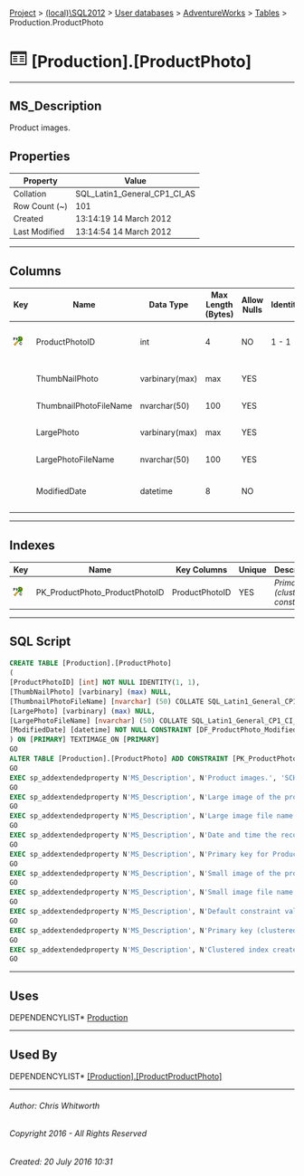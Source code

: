 #### 

[Project](../../../../index.md) > [(local)\\SQL2012](../../../index.md) > [User databases](../../index.md) > [AdventureWorks](../index.md) > [Tables](Tables.md) > Production.ProductPhoto

# ![Tables](../../../../Images/Table32.png) [Production].[ProductPhoto]

---

## <a name="#description"></a>MS_Description

Product images.

## <a name="#properties"></a>Properties

| Property | Value |
|---|---|
| Collation | SQL_Latin1_General_CP1_CI_AS |
| Row Count (~) | 101 |
| Created | 13:14:19 14 March 2012 |
| Last Modified | 13:14:54 14 March 2012 |


---

## <a name="#columns"></a>Columns

| Key | Name | Data Type | Max Length (Bytes) | Allow Nulls | Identity | Default | Description |
|---|---|---|---|---|---|---|---|
| [![Cluster Primary Key PK_ProductPhoto_ProductPhotoID: ProductPhotoID](../../../../Images/pkcluster.png)](#indexes) | ProductPhotoID | int | 4 | NO | 1 - 1 |  | _Primary key for ProductPhoto records._ |
|  | ThumbNailPhoto | varbinary(max) | max | YES |  |  | _Small image of the product._ |
|  | ThumbnailPhotoFileName | nvarchar(50) | 100 | YES |  |  | _Small image file name._ |
|  | LargePhoto | varbinary(max) | max | YES |  |  | _Large image of the product._ |
|  | LargePhotoFileName | nvarchar(50) | 100 | YES |  |  | _Large image file name._ |
|  | ModifiedDate | datetime | 8 | NO |  | (getdate()) | _Date and time the record was last updated._ |


---

## <a name="#indexes"></a>Indexes

| Key | Name | Key Columns | Unique | Description |
|---|---|---|---|---|
| [![Cluster Primary Key PK_ProductPhoto_ProductPhotoID: ProductPhotoID](../../../../Images/pkcluster.png)](#indexes) | PK_ProductPhoto_ProductPhotoID | ProductPhotoID | YES | _Primary key (clustered) constraint_ |


---

## <a name="#sqlscript"></a>SQL Script

```sql
CREATE TABLE [Production].[ProductPhoto]
(
[ProductPhotoID] [int] NOT NULL IDENTITY(1, 1),
[ThumbNailPhoto] [varbinary] (max) NULL,
[ThumbnailPhotoFileName] [nvarchar] (50) COLLATE SQL_Latin1_General_CP1_CI_AS NULL,
[LargePhoto] [varbinary] (max) NULL,
[LargePhotoFileName] [nvarchar] (50) COLLATE SQL_Latin1_General_CP1_CI_AS NULL,
[ModifiedDate] [datetime] NOT NULL CONSTRAINT [DF_ProductPhoto_ModifiedDate] DEFAULT (getdate())
) ON [PRIMARY] TEXTIMAGE_ON [PRIMARY]
GO
ALTER TABLE [Production].[ProductPhoto] ADD CONSTRAINT [PK_ProductPhoto_ProductPhotoID] PRIMARY KEY CLUSTERED  ([ProductPhotoID]) ON [PRIMARY]
GO
EXEC sp_addextendedproperty N'MS_Description', N'Product images.', 'SCHEMA', N'Production', 'TABLE', N'ProductPhoto', NULL, NULL
GO
EXEC sp_addextendedproperty N'MS_Description', N'Large image of the product.', 'SCHEMA', N'Production', 'TABLE', N'ProductPhoto', 'COLUMN', N'LargePhoto'
GO
EXEC sp_addextendedproperty N'MS_Description', N'Large image file name.', 'SCHEMA', N'Production', 'TABLE', N'ProductPhoto', 'COLUMN', N'LargePhotoFileName'
GO
EXEC sp_addextendedproperty N'MS_Description', N'Date and time the record was last updated.', 'SCHEMA', N'Production', 'TABLE', N'ProductPhoto', 'COLUMN', N'ModifiedDate'
GO
EXEC sp_addextendedproperty N'MS_Description', N'Primary key for ProductPhoto records.', 'SCHEMA', N'Production', 'TABLE', N'ProductPhoto', 'COLUMN', N'ProductPhotoID'
GO
EXEC sp_addextendedproperty N'MS_Description', N'Small image of the product.', 'SCHEMA', N'Production', 'TABLE', N'ProductPhoto', 'COLUMN', N'ThumbNailPhoto'
GO
EXEC sp_addextendedproperty N'MS_Description', N'Small image file name.', 'SCHEMA', N'Production', 'TABLE', N'ProductPhoto', 'COLUMN', N'ThumbnailPhotoFileName'
GO
EXEC sp_addextendedproperty N'MS_Description', N'Default constraint value of GETDATE()', 'SCHEMA', N'Production', 'TABLE', N'ProductPhoto', 'CONSTRAINT', N'DF_ProductPhoto_ModifiedDate'
GO
EXEC sp_addextendedproperty N'MS_Description', N'Primary key (clustered) constraint', 'SCHEMA', N'Production', 'TABLE', N'ProductPhoto', 'CONSTRAINT', N'PK_ProductPhoto_ProductPhotoID'
GO
EXEC sp_addextendedproperty N'MS_Description', N'Clustered index created by a primary key constraint.', 'SCHEMA', N'Production', 'TABLE', N'ProductPhoto', 'INDEX', N'PK_ProductPhoto_ProductPhotoID'
GO

```


---

## <a name="#uses"></a>Uses

DEPENDENCYLIST* [Production](../Security/Schemas/Production.md)


---

## <a name="#usedby"></a>Used By

DEPENDENCYLIST* [[Production].[ProductProductPhoto]](ProductProductPhoto.md)


---

###### Author:  Chris Whitworth

###### Copyright 2016 - All Rights Reserved

###### Created: 20 July 2016 10:31

